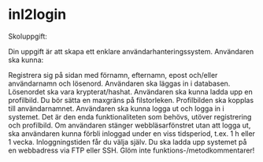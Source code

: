 # inl2login

Skoluppgift:

Din uppgift är att skapa ett enklare användarhanteringssystem. Användaren ska kunna:

Registrera sig på sidan med förnamn, efternamn, epost och/eller användarnamn och lösenord.
Användaren ska läggas in i databasen. Lösenordet ska vara krypterat/hashat.
Användaren ska kunna ladda upp en profilbild. Du bör sätta en maxgräns på filstorleken. Profilbilden ska kopplas till användarnamnet.
Användaren ska kunna logga ut och logga in i systemet. Det är den enda funktionaliteten som behövs, utöver registrering och profilbild.
Om användaren stänger webbläsarfönstret utan att logga ut, ska användaren kunna förbli inloggad under en viss tidsperiod, t.ex. 1 h eller 1 vecka. Inloggningstiden får du välja själv.
Du ska ladda upp systemet på en webbadress via FTP eller SSH.
Glöm inte funktions-/metodkommentarer!

